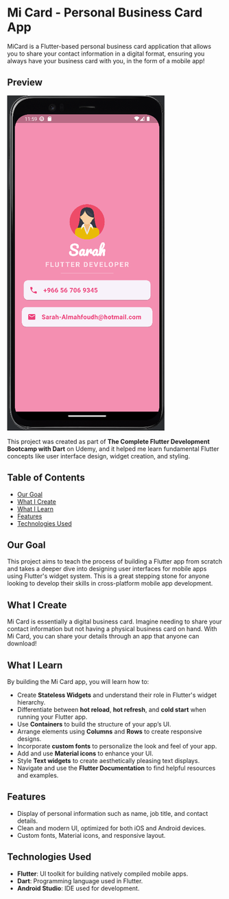 # Mi Card - Personal Business Card App

MiCard is a Flutter-based personal business card application that allows you to share your contact information in a digital format, ensuring you always have your business card with you, in the form of a mobile app!
## Preview
![Mi Card App Screenshot](images/screenshot.png)

This project was created as part of **The Complete Flutter Development Bootcamp with Dart** on Udemy, and it helped me learn fundamental Flutter concepts like user interface design, widget creation, and styling.

## Table of Contents
- [Our Goal](#our-goal)
- [What I Create](#what-i-create)
- [What I Learn](#what-i-learn)
- [Features](#features)
- [Technologies Used](#technologies-used)

## Our Goal
This project aims to teach the process of building a Flutter app from scratch and takes a deeper dive into designing user interfaces for mobile apps using Flutter's widget system. This is a great stepping stone for anyone looking to develop their skills in cross-platform mobile app development.

## What I Create
Mi Card is essentially a digital business card. Imagine needing to share your contact information but not having a physical business card on hand. With Mi Card, you can share your details through an app that anyone can download!

## What I Learn
By building the Mi Card app, you will learn how to:

- Create **Stateless Widgets** and understand their role in Flutter's widget hierarchy.
- Differentiate between **hot reload**, **hot refresh**, and **cold start** when running your Flutter app.
- Use **Containers** to build the structure of your app’s UI.
- Arrange elements using **Columns** and **Rows** to create responsive designs.
- Incorporate **custom fonts** to personalize the look and feel of your app.
- Add and use **Material icons** to enhance your UI.
- Style **Text widgets** to create aesthetically pleasing text displays.
- Navigate and use the **Flutter Documentation** to find helpful resources and examples.

## Features
- Display of personal information such as name, job title, and contact details.
- Clean and modern UI, optimized for both iOS and Android devices.
- Custom fonts, Material icons, and responsive layout.

## Technologies Used
- **Flutter**: UI toolkit for building natively compiled mobile apps.
- **Dart**: Programming language used in Flutter.
- **Android Studio**: IDE used for development.



